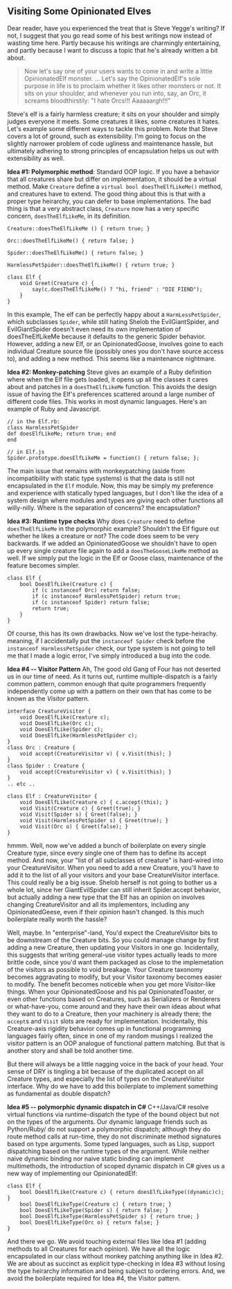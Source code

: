 ## Visiting Some Opinionated Elves

Dear reader, have you experienced the treat that is Steve Yegge's writing? If not, I suggest that you go read some of his best writings now instead of wasting time here. Partly because his writings are charmingly entertaining, and partly because I want to discuss a topic that he's already written a bit about. 

> Now let's say one of your users wants to come in and write a little OpinionatedElf monster. ... Let's say the OpinionatedElf's sole purpose in life is to proclaim whether it likes other monsters or not. It sits on your shoulder, and whenever you run into, say, an Orc, it screams bloodthirstily: "I hate Orcs!!! Aaaaaargh!!!" 

Steve's elf is a fairly harmless creature; it sits on your shoulder and simply judges everyone it meets. Some creatures it likes, some creatures it hates. Let's example some different ways to tackle this problem. Note that Steve covers a lot of ground, such as extensibility. I'm going to focus on the slightly narrower problem of code ugliness and maintenance hassle, but ultimately adhering to strong principles of encapsulation helps us out with extensibility as well.

**Idea #1: Polymorphic method**: Standard OOP logic. If you have a behavior that all creatures share but differ on implementation, it should be a virtual method. Make `Creature` define a `virtual bool doesTheElfLikeMe()` method, and creatures have to extend. The good thing about this is that with a proper type heirarchy, you can defer to base implementations. The bad thing is that a very abstract class, `Creature` now has a very specific concern, `doesTheElfLikeMe`, in its definition. 
	
	Creature::doesTheElfLikeMe () { return true; }

    Orc::doesTheElfLikeMe() { return false; }

    Spider::doesTheElfLikeMe() { return false; }

	HarmlessPetSpider::doesTheElfLikeMe() { return true; }

	class Elf { 
		void Greet(Creature c) { 
			say(c.doesTheElfLikeMe() ? "hi, friend" : "DIE FIEND");
		}
	}
In this example, The elf can be perfectly happy about a `HarmLessPetSpider`, which subclasses `Spider`, while still hating Shelob the EvilGiantSpider, and EvilGiantSpider doesn't even need its own implementation of doesTheElfLikeMe because it defaults to the generic Spider behavior. However, adding a new Elf, or an OpinionatedGoose, involves goine to each individual Creature source file (possibly ones you don't have source access to), and adding a new method. This seems like a maintenance nightmare.

**Idea #2: Monkey-patching** Steve gives an example of a Ruby definition where when the Elf file gets loaded, it opens up all the classes it cares about and patches in a `doesTheElfLikeMe` function. This avoids the design issue of having the Elf's preferences scattered around a large number of different code files. This works in most dynamic languages. Here's an example of Ruby and Javascript. 

	// in the Elf.rb:
    class HarmlessPetSpider
    def doesElfLikeMe; return true; end
    end

	// in Elf.js
    Spider.prototype.doesElfLikeMe = function() { return false; };

The main issue that remains with monkeypatching (aside from incompatibility with static type systems) is that the data is still not encapsulated in the `Elf` module. Now, this may be simply my preference and experience with statically typed languages, but I don't like the idea of a system design where modules and types are giving each other functions all willy-nilly. Where is the separation of concerns? the encapsulation? 

**Idea #3: Runtime type checks** Why does `Creature` need to define `doesTheElfLikeMe` in the polymorphic example? Shouldn't the Elf figure out whether he likes a creature or not? The code does seem to be very backwards. If we added an OpinionatedGoose we shouldn't have to open up every single creature file again to add a `doesTheGooseLikeMe` method as well. If we simply put the logic in the Elf or Goose class, maintenance of the feature becomes simpler.

    class Elf { 
		bool DoesElfLike(Creature c) { 
			if (c instanceof Orc) return false;
			if (c instanceof HarmlessPetSpider) return true;
			if (c instanceof Spider) return false;
			return true;
		}
    }

Of course, this has its own drawbacks. Now we've lost the type-heirachy. meaning, if I accidentally put the `instanceof Spider` check before the `instanceof HarmlessPetSpider` check, our type system is not going to tell me that I made a logic error, I've simply introduced a bug into the code. 

**Idea #4 -- Visitor Pattern** Ah, The good old Gang of Four has not deserted us in our time of need. As it turns out, runtime multiple-dispatch is a fairly common pattern, common enough that quite programmers frequently independently come up with a pattern on their own that has come to be known as the *Visitor* pattern. 

	interface CreatureVisitor { 
		void DoesElfLike(Creature c);
		void DoesElfLike(Orc c);
		void DoesElfLike(Spider c);
		void DoesElfLike(HarmlessPetSpider c);
	}
	class Orc : Creature { 
		void accept(CreatureVisitor v) { v.Visit(this); } 
    }
	class Spider : Creature { 
		void accept(CreatureVisitor v) { v.Visit(this); } 
    }
    .. etc ..

	class Elf : CreatureVisitor { 
		void DoesElfLike(Creature c) { c.accept(this); }
		void Visit(Creature c) { Greet(true); }
		void Visit(Spider s) { Greet(false); } 
		void Visit(HarmlessPetSpider s) { Greet(true); }
		void Visit(Orc o) { Greet(false); }
	}

hmmm. Well, now we've added a bunch of boilerplate on every single Creature type, since every single one of them has to define its accept method. And now, your "list of all subclasses of creature" is hard-wired into your CreatureVisitor. When you need to add a new Creature, you'll have to add it to the list of all your visitors and your base CreatureVisitor interface. This could really be a big issue. Shelob herself is not going to bother us a whole lot, since her GiantEvilSpider can still inherit Spider.accept behavior, but actually adding a new type that the Elf has an opinion on involves changing CreatureVisitor and all its implementors, including any OpinionatedGeese, even if their opinion hasn't changed. Is this much boilerplate really worth the hassle? 

Well, maybe. In "enterprise"-land, You'd expect the CreatureVisitor bits to be downstream of the Creature bits. So you could manage change by first adding a new Creature, then updating your Visitors in one go. Incidentally, this suggests that writing general-use visitor types actually leads to more brittle code, since you'd want them packaged as close to the implemetation of the visitors as possible to void breakage. Your Creature taxonomy becomes aggravating to modify, but your Visitor taxonomy becomes easier to modify. The benefit becomes noticeble when you get more Visitor-like things. When your OpinionatedGoose and his pal OpinionatedToaster, or even other functions based on Creatures, such as Serializers or Renderers or what-have-you, come around and they have their own ideas about what they want to do to a Creature, then your machinery is already there; the `accept`s and `Visit` slots are ready for implementation. Incidentally, this Creature-axis rigidity behavior comes up in functional programming languages fairly often, since in one of my random musings I realized the visitor pattern is an OOP analogue of functional pattern matching. But that is another story and shall be told another time.

But there will always be a little nagging voice in the back of your head. Your sense of DRY is tingling a bit because of the duplicated accept on all Creature types, and especially the list of types on the CreatureVisitor interface. Why do we have to add this boilerplate to implement something as fundamental as double dispatch?

**Idea #5 -- polymorphic dynamic dispatch in C#** C++/Java/C# resolve virtual functions via runtime-dispatch the type of the bound object but not on the types of the arguments. Our dynamic language friends such as Python/Ruby/  do not support a polymorphic dispatch; although they do route method calls at run-time, they do not discriminate method signatures based on type arguments. Some typed languages, such as Lisp, support dispatching based on the runtime types of the argument. While neither naive dynamic binding nor naive static binding can implement multimethods, the introduction of scoped dynamic dispatch in C# gives us a new way of implementing our OpinionatedElf:

    class Elf { 
		bool DoesElfLike(Creature c) { return doesElfLikeType((dynamic)c); }
        bool DoesElfLikeType(Creature c) { return true; }
		bool DoesElfLikeType(Spider s) { return false; }
		bool DoesElfLikeType(HarmlessPetSpider s) { return true; }
		bool DoesElfLikeType(Orc o) { return false; }
    }

And there we go. We avoid touching external files like Idea #1 (adding methods to all Creatures for each opinion). We have all the logic encapsulated in our class without monkey patching anything like in Idea #2. We are about as succinct as explicit type-checking in Idea #3 without losing the type heirarchy information and being subject to ordering errors. And, we avoid the boilerplate required for Idea #4, the Visitor pattern.